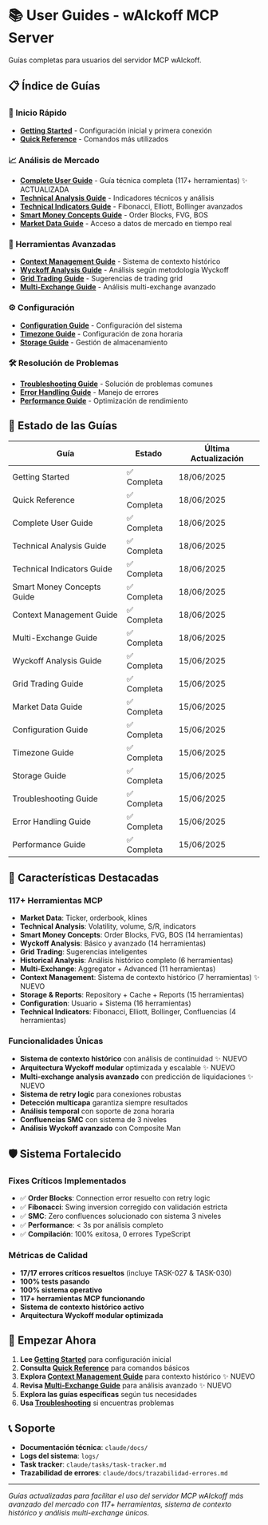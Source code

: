 # 📚 User Guides - wAIckoff MCP Server

Guías completas para usuarios del servidor MCP wAIckoff.

## 📋 Índice de Guías

### 🚀 Inicio Rápido
- [**Getting Started**](getting-started.md) - Configuración inicial y primera conexión
- [**Quick Reference**](quick-reference.md) - Comandos más utilizados

### 📈 Análisis de Mercado
- [**Complete User Guide**](complete-user-guide.md) - Guía técnica completa (117+ herramientas) ✨ ACTUALIZADA
- [**Technical Analysis Guide**](technical-analysis-guide.md) - Indicadores técnicos y análisis
- [**Technical Indicators Guide**](technical-indicators-guide.md) - Fibonacci, Elliott, Bollinger avanzados
- [**Smart Money Concepts Guide**](smart-money-concepts-guide.md) - Order Blocks, FVG, BOS
- [**Market Data Guide**](market-data-guide.md) - Acceso a datos de mercado en tiempo real

### 🔧 Herramientas Avanzadas
- [**Context Management Guide**](context-management-guide.md) - Sistema de contexto histórico
- [**Wyckoff Analysis Guide**](wyckoff-analysis-guide.md) - Análisis según metodología Wyckoff
- [**Grid Trading Guide**](grid-trading-guide.md) - Sugerencias de trading grid
- [**Multi-Exchange Guide**](multi-exchange-guide.md) - Análisis multi-exchange avanzado

### ⚙️ Configuración
- [**Configuration Guide**](configuration-guide.md) - Configuración del sistema
- [**Timezone Guide**](timezone-guide.md) - Configuración de zona horaria
- [**Storage Guide**](storage-guide.md) - Gestión de almacenamiento

### 🛠️ Resolución de Problemas
- [**Troubleshooting Guide**](troubleshooting-guide.md) - Solución de problemas comunes
- [**Error Handling Guide**](error-handling-guide.md) - Manejo de errores
- [**Performance Guide**](performance-guide.md) - Optimización de rendimiento

## 🎯 Estado de las Guías

| Guía | Estado | Última Actualización |
|------|--------|---------------------|
| Getting Started | ✅ Completa | 18/06/2025 |
| Quick Reference | ✅ Completa | 18/06/2025 |
| Complete User Guide | ✅ Completa | 18/06/2025 |
| Technical Analysis Guide | ✅ Completa | 18/06/2025 |
| Technical Indicators Guide | ✅ Completa | 18/06/2025 |
| Smart Money Concepts Guide | ✅ Completa | 18/06/2025 |
| Context Management Guide | ✅ Completa | 18/06/2025 |
| Multi-Exchange Guide | ✅ Completa | 18/06/2025 |
| Wyckoff Analysis Guide | ✅ Completa | 15/06/2025 |
| Grid Trading Guide | ✅ Completa | 15/06/2025 |
| Market Data Guide | ✅ Completa | 15/06/2025 |
| Configuration Guide | ✅ Completa | 15/06/2025 |
| Timezone Guide | ✅ Completa | 15/06/2025 |
| Storage Guide | ✅ Completa | 15/06/2025 |
| Troubleshooting Guide | ✅ Completa | 15/06/2025 |
| Error Handling Guide | ✅ Completa | 15/06/2025 |
| Performance Guide | ✅ Completa | 15/06/2025 |

## 🌟 Características Destacadas

### 117+ Herramientas MCP
- **Market Data**: Ticker, orderbook, klines
- **Technical Analysis**: Volatility, volume, S/R, indicators
- **Smart Money Concepts**: Order Blocks, FVG, BOS (14 herramientas)
- **Wyckoff Analysis**: Básico y avanzado (14 herramientas)
- **Grid Trading**: Sugerencias inteligentes
- **Historical Analysis**: Análisis histórico completo (6 herramientas)
- **Multi-Exchange**: Aggregator + Advanced (11 herramientas)
- **Context Management**: Sistema de contexto histórico (7 herramientas) ✨ NUEVO
- **Storage & Reports**: Repository + Cache + Reports (15 herramientas)
- **Configuration**: Usuario + Sistema (16 herramientas)
- **Technical Indicators**: Fibonacci, Elliott, Bollinger, Confluencias (4 herramientas)

### Funcionalidades Únicas
- **Sistema de contexto histórico** con análisis de continuidad ✨ NUEVO
- **Arquitectura Wyckoff modular** optimizada y escalable ✨ NUEVO
- **Multi-exchange analysis avanzado** con predicción de liquidaciones ✨ NUEVO
- **Sistema de retry logic** para conexiones robustas
- **Detección multicapa** garantiza siempre resultados
- **Análisis temporal** con soporte de zona horaria
- **Confluencias SMC** con sistema de 3 niveles
- **Análisis Wyckoff avanzado** con Composite Man

## 🛡️ Sistema Fortalecido

### Fixes Críticos Implementados
- ✅ **Order Blocks**: Connection error resuelto con retry logic
- ✅ **Fibonacci**: Swing inversion corregido con validación estricta
- ✅ **SMC**: Zero confluences solucionado con sistema 3 niveles
- ✅ **Performance**: < 3s por análisis completo
- ✅ **Compilación**: 100% exitosa, 0 errores TypeScript

### Métricas de Calidad
- **17/17 errores críticos resueltos** (incluye TASK-027 & TASK-030)
- **100% tests pasando**
- **100% sistema operativo**  
- **117+ herramientas MCP funcionando**
- **Sistema de contexto histórico activo**
- **Arquitectura Wyckoff modular optimizada**

## 🚀 Empezar Ahora

1. **Lee [Getting Started](getting-started.md)** para configuración inicial
2. **Consulta [Quick Reference](quick-reference.md)** para comandos básicos
3. **Explora [Context Management Guide](context-management-guide.md)** para contexto histórico ✨ NUEVO
4. **Revisa [Multi-Exchange Guide](multi-exchange-guide.md)** para análisis avanzado ✨ NUEVO
5. **Explora las guías específicas** según tus necesidades
6. **Usa [Troubleshooting](troubleshooting-guide.md)** si encuentras problemas

## 📞 Soporte

- **Documentación técnica**: `claude/docs/`
- **Logs del sistema**: `logs/`
- **Task tracker**: `claude/tasks/task-tracker.md`
- **Trazabilidad de errores**: `claude/docs/trazabilidad-errores.md`

---

*Guías actualizadas para facilitar el uso del servidor MCP wAIckoff más avanzado del mercado con 117+ herramientas, sistema de contexto histórico y análisis multi-exchange únicos.*
